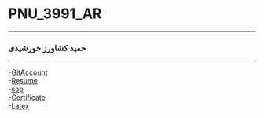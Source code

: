 # PNU_3991_AR
----------
### حمید کشاورز خورشیدی 

---
-[GitAccount](https://github.com/hamidkeshavarzkh)
<br>
-[Resume](https://hamidkeshavarzkh.github.io/)
<br>
-[sop](https://github.com/hamidkeshavarzkh/SOP)
<br>
-[Certificate](https://github.com/hamidkeshavarzkh/Certificates.git)
<br>
-[Latex](https://github.com/hamidkeshavarzkh/LatexResearch.git)
<br>
